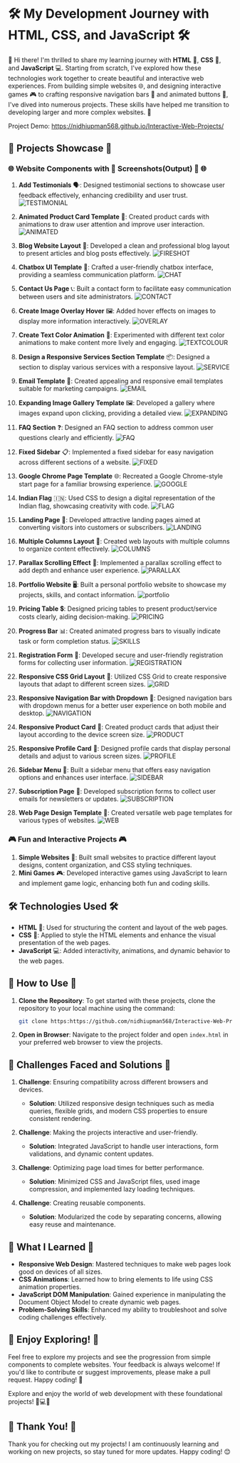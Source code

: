 # 🛠️ My Development Journey with HTML, CSS, and JavaScript 🛠️

🎉 Hi there! I'm thrilled to share my learning journey with **HTML** 📝, **CSS** 🎨, and **JavaScript** 💻. Starting from scratch, I've explored how these technologies work together to create beautiful and interactive web experiences. From building simple websites 🌐, and designing interactive games 🎮 to crafting responsive navigation bars 🧭 and animated buttons 🔲, I've dived into numerous projects. These skills have helped me transition to developing larger and more complex websites. 🚀

Project Demo: https://nidhiupman568.github.io/Interactive-Web-Projects/

## 🚀 Projects Showcase 🚀

### 🌐 Website Components with 📸 Screenshots(Output) 📸 🌐

1. **Add Testimonials** 🗣️: Designed testimonial sections to showcase user feedback effectively, enhancing credibility and user trust.
![TESTIMONIAL](https://github.com/user-attachments/assets/f91fa978-a0ea-4143-9f65-b11a243a6da7)

2. **Animated Product Card Template** 🎴: Created product cards with animations to draw user attention and improve user interaction.
![ANIMATED](https://github.com/user-attachments/assets/7e58219a-244e-4a8b-97bb-fc46107b17d1)

3. **Blog Website Layout** 📝: Developed a clean and professional blog layout to present articles and blog posts effectively.
![FIRESHOT](https://github.com/user-attachments/assets/83358212-301a-466d-b86f-095fc4a26a08)

4. **Chatbox UI Template** 💬: Crafted a user-friendly chatbox interface, providing a seamless communication platform.
![CHAT](https://github.com/user-attachments/assets/121e8e4c-8ed5-442c-b821-5df4099da8e5)

5. **Contact Us Page** 📞: Built a contact form to facilitate easy communication between users and site administrators.
![CONTACT](https://github.com/user-attachments/assets/e55c6e52-6527-476e-948c-2632cf521910)

6. **Create Image Overlay Hover** 🖼️: Added hover effects on images to display more information interactively.
![OVERLAY](https://github.com/user-attachments/assets/4ab33417-2ed1-45bc-bde4-26c71c6258d9)

7. **Create Text Color Animation** 🌈: Experimented with different text color animations to make content more lively and engaging.
![TEXTCOLOUR](https://github.com/user-attachments/assets/cc37c41b-8871-4b2f-b0b8-60e2897b72b4)

8. **Design a Responsive Services Section Template** 📦: Designed a section to display various services with a responsive layout.
![SERVICE](https://github.com/user-attachments/assets/29f05ea9-ce86-4f6b-be47-b2b5b4444dcb)

9. **Email Template** 📧: Created appealing and responsive email templates suitable for marketing campaigns.
![EMAIL](https://github.com/user-attachments/assets/aa74763b-4e64-4ec7-95aa-9f61935ad66a)

10. **Expanding Image Gallery Template** 🖼️: Developed a gallery where images expand upon clicking, providing a detailed view.
![EXPANDING](https://github.com/user-attachments/assets/98192036-32b4-4952-b30f-133bbc478e6c)

11. **FAQ Section** ❓: Designed an FAQ section to address common user questions clearly and efficiently.
![FAQ](https://github.com/user-attachments/assets/6bdc91cc-1b8a-402e-ad7c-75ec086d3720)

12. **Fixed Sidebar** 📋: Implemented a fixed sidebar for easy navigation across different sections of a website.
![FIXED](https://github.com/user-attachments/assets/dbb85fd7-7acb-43b3-9782-602955112427)

13. **Google Chrome Page Template** 🌐: Recreated a Google Chrome-style start page for a familiar browsing experience.
![GOOGLE](https://github.com/user-attachments/assets/ebfb9c97-b200-4b85-a0ee-f57b25178b08)

14. **Indian Flag** 🇮🇳: Used CSS to design a digital representation of the Indian flag, showcasing creativity with code.
![FLAG](https://github.com/user-attachments/assets/fa1462f8-42ca-4423-9eeb-f5f8c63cb812)

15. **Landing Page** 🛬: Developed attractive landing pages aimed at converting visitors into customers or subscribers.
![LANDING](https://github.com/user-attachments/assets/d78dc183-402c-4dfa-9c69-43550e40e4a0)

16. **Multiple Columns Layout** 📑: Created web layouts with multiple columns to organize content effectively.
![COLUMNS](https://github.com/user-attachments/assets/94af33af-ee6d-47e4-b85c-0d1d32e99715)

17. **Parallax Scrolling Effect** 🌌: Implemented a parallax scrolling effect to add depth and enhance user experience.
![PARALLAX](https://github.com/user-attachments/assets/8a7ece74-510f-4593-9512-f18a64510d93)

18. **Portfolio Website** 🖥️: Built a personal portfolio website to showcase my projects, skills, and contact information.
![portfolio](https://github.com/user-attachments/assets/9f4f7ea1-c3f7-416f-9730-9295dc4c7b96)

19. **Pricing Table** 💲: Designed pricing tables to present product/service costs clearly, aiding decision-making.
![PRICING](https://github.com/user-attachments/assets/b39481c5-0185-4575-abbb-05782d2b36c9)

20. **Progress Bar** 📊: Created animated progress bars to visually indicate task or form completion status.
![SKILLS](https://github.com/user-attachments/assets/2d8eb94e-1b90-4524-89c3-ec110102ed90)

21. **Registration Form** 📝: Developed secure and user-friendly registration forms for collecting user information.
![REGISTRATION](https://github.com/user-attachments/assets/9360adb3-48e6-43af-b9c4-e3325898784e)

22. **Responsive CSS Grid Layout** 📐: Utilized CSS Grid to create responsive layouts that adapt to different screen sizes.
![GRID](https://github.com/user-attachments/assets/1c625303-db7a-4fdb-a904-b9b46e991f9c)

23. **Responsive Navigation Bar with Dropdown** 🧭: Designed navigation bars with dropdown menus for a better user experience on both mobile and desktop.
![NAVIGATION](https://github.com/user-attachments/assets/7e58c595-e007-4ec8-b008-da44675fbf34)

24. **Responsive Product Card** 🛒: Created product cards that adjust their layout according to the device screen size.
![PRODUCT](https://github.com/user-attachments/assets/7163d1b4-26e7-49db-b669-cada33c14ce8)

25. **Responsive Profile Card** 📇: Designed profile cards that display personal details and adjust to various screen sizes.
![PROFILE](https://github.com/user-attachments/assets/68a64138-db93-488d-8e3f-15c0fc42dd4d)

26. **Sidebar Menu** 📜: Built a sidebar menu that offers easy navigation options and enhances user interface.
![SIDEBAR](https://github.com/user-attachments/assets/e4ccbb45-f3b5-464c-86f3-333b24701830)

27. **Subscription Page** 📨: Developed subscription forms to collect user emails for newsletters or updates.
![SUBSCRIPTION](https://github.com/user-attachments/assets/37706d9d-39db-43c1-88bd-65030a3a7f05)

28. **Web Page Design Template** 📄: Created versatile web page templates for various types of websites.
![WEB](https://github.com/user-attachments/assets/8d7bf81e-f4e2-4386-88df-5a4ad1ff872d)


### 🎮 Fun and Interactive Projects 🎮

1. **Simple Websites** 🌟: Built small websites to practice different layout designs, content organization, and CSS styling techniques.
2. **Mini Games** 🎮: Developed interactive games using JavaScript to learn and implement game logic, enhancing both fun and coding skills.

## 🛠️ Technologies Used 🛠️

- **HTML** 📝: Used for structuring the content and layout of the web pages.
- **CSS** 🎨: Applied to style the HTML elements and enhance the visual presentation of the web pages.
- **JavaScript** 💻: Added interactivity, animations, and dynamic behavior to the web pages.

## 🚀 How to Use 🚀

1. **Clone the Repository**: To get started with these projects, clone the repository to your local machine using the command:

   ```bash
   git clone https:https://github.com/nidhiupman568/Interactive-Web-Projects.git
   ```

2. **Open in Browser**: Navigate to the project folder and open `index.html` in your preferred web browser to view the projects.


## 🚧 Challenges Faced and Solutions 🚧

1. **Challenge**: Ensuring compatibility across different browsers and devices.
   - **Solution**: Utilized responsive design techniques such as media queries, flexible grids, and modern CSS properties to ensure consistent rendering.

2. **Challenge**: Making the projects interactive and user-friendly.
   - **Solution**: Integrated JavaScript to handle user interactions, form validations, and dynamic content updates.

3. **Challenge**: Optimizing page load times for better performance.
   - **Solution**: Minimized CSS and JavaScript files, used image compression, and implemented lazy loading techniques.

4. **Challenge**: Creating reusable components.
   - **Solution**: Modularized the code by separating concerns, allowing easy reuse and maintenance.

## 🌟 What I Learned 🌟

- **Responsive Web Design**: Mastered techniques to make web pages look good on devices of all sizes.
- **CSS Animations**: Learned how to bring elements to life using CSS animation properties.
- **JavaScript DOM Manipulation**: Gained experience in manipulating the Document Object Model to create dynamic web pages.
- **Problem-Solving Skills**: Enhanced my ability to troubleshoot and solve coding challenges effectively.

## 🌟 Enjoy Exploring! 🌟

Feel free to explore my projects and see the progression from simple components to complete websites. Your feedback is always welcome! If you'd like to contribute or suggest improvements, please make a pull request. Happy coding! 🎉

Explore and enjoy the world of web development with these foundational projects! 🚀💻🌐


## 🎉 Thank You! 🎉

Thank you for checking out my projects! I am continuously learning and working on new projects, so stay tuned for more updates. Happy coding! 😊

